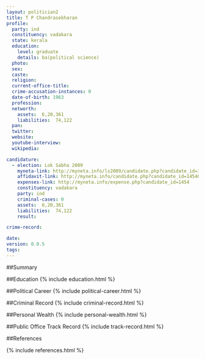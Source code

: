 ```yaml
---
layout: politician2
title: T P Chandrasekharan
profile: 
  party: ind
  constituency: vadakara
  state: kerala
  education: 
    level: graduate
    details: ba(political science)
  photo: 
  sex: 
  caste: 
  religion: 
  current-office-title: 
  crime-accusation-instances: 0
  date-of-birth: 1963
  profession: 
  networth: 
    assets:  6,20,361
    liabilities:  74,122
  pan: 
  twitter: 
  website: 
  youtube-interview: 
  wikipedia: 

candidature: 
  - election: Lok Sabha 2009
    myneta-link: http://myneta.info/ls2009/candidate.php?candidate_id=1454
    affidavit-link: http://myneta.info/candidate.php?candidate_id=1454&scan=original
    expenses-link: http://myneta.info/expense.php?candidate_id=1454
    constituency: vadakara 
    party: ind
    criminal-cases: 0
    assets:  6,20,361
    liabilities:  74,122
    result:  

crime-record: 

date: 
version: 0.0.5
tags: 
---
```

##Summary


##Education
{% include education.html %}


##Political Career
{% include political-career.html %}


##Criminal Record
{% include criminal-record.html %}


##Personal Wealth
{% include personal-wealth.html %}


##Public Office Track Record
{% include track-record.html %}


##References


{% include references.html %}